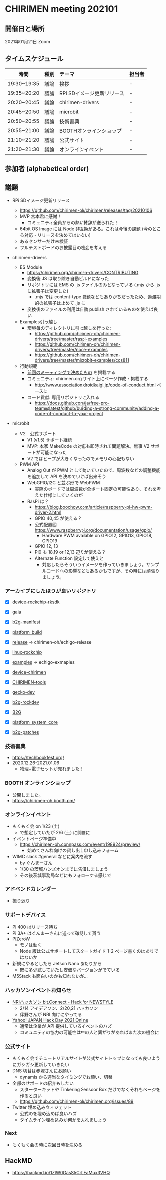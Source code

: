 # CHIRIMEN meeting 202101

## 開催日と場所
2021年01月21日 Zoom

## タイムスケジュール
|時間|種別|テーマ|担当者|
|:----:|:----:|:----|:----|
|19:30~19:35|議論|挨拶|-|
|19:35~20:20|議論|RPi SDイメージ更新リリース|-|
|20:20~20:45|議論|chirimen-drivers|-|
|20:45~20:50|議論|microbit|-|
|20:50~20:55|議論|技術書典|-|
|20:55~21:00|議論|BOOTHオンラインショップ|-|
|21:10~21:20|議論|公式サイト|-|
|21:20~21:30|議論|オンラインイベント|-|

## 参加者 (alphabetical order)


## 議題
* RPi SDイメージ更新リリース
  - https://github.com/chirimen-oh/chirimen/releases/tag/20210106
  - MVP 宮本君に感謝！
      - コミュニティ全員からの熱い賛辞が送られた！
  - 64bit OS Image には Node 非互換がある。これは今後の課題 (今のところ対応・リリースを決めてはいない)
  - あるセンサーだけ未検証
  - フルテストボードのお披露目の機会を考える

* chirimen-drivers
  * ES Module
      * https://chirimen.org/chirimen-drivers/CONTRIBUTING
      * 変換後 JS は取り除き自動ビルドになった
      * リポジトリには EMS の .js ファイルのみとなっている (.mjs から .js に拡張子は変更した)
          * .mjs では content-type 問題などもありがちだったため、過渡期的の拡張子は止めて .js に
      * 変換後のファイルの利用は自動 publish されているものを使えば良い
  * Examples引っ越し
      * 環境毎のディレクトリに引っ越しを行った:
          * https://github.com/chirimen-oh/chirimen-drivers/tree/master/raspi-examples
          * https://github.com/chirimen-oh/chirimen-drivers/tree/master/node-examples
          * https://github.com/chirimen-oh/chirimen-drivers/tree/master/microbit-examples/ccs811
  * 行動規範
      * [前回のミーティングで決めたもの](https://hackmd.io/@ukzioj9rSYutR9JNZjaZAg/SJrziae3P) を掲載する
      * コミュニティ: chirimen.org サイト上にページ作成・掲載する
         * http://www.association.droidkaigi.jp/code-of-conduct.html ベースに
     * コード貢献: 専用リポジトリに入れる
         * https://docs.github.com/ja/free-pro-team@latest/github/building-a-strong-community/adding-a-code-of-conduct-to-your-project
* microbit
  * V2　公式サポート
      * V1 (v1.5) サポート継続
      * MVP: 本家 MakeCode の対応も即時されて問題解決。無事 V2 サポートが可能になった
      * V2 ではヒープが大きくなったのでメモリの心配もない
  * PWM API
      * Analog Out が PWM として動いていたので、周波数などの調整機能を追加して API を決めていけば出来そう
      * WebGPIO/I2C と並ぶ形で WebPWM
          * 実際のボードでは周波数が全ポート固定の可能性あり、それを考えた仕様にしていくのが
      * RasPi は？
          * https://blog.boochow.com/article/raspberry-pi-hw-pwm-driver-2.html
          * GPIO 40,45 が使える？
          * 公式配置図 https://www.raspberrypi.org/documentation/usage/gpio/
              * Hardware PWM available on GPIO12, GPIO13, GPIO18, GPIO19
          * GPIO 12, 13
          * Pi0 も 18,19 or 12,13 辺りが使える？
          * Alternate Function 設定して使えと
              * 対応したらそういうイメージを作っていきましょう。サンプルコードへの影響などもあるかもですが、その時には頑張りましょう。


### アーカイブにしたほうが良いリポジトリ
- [x] [device-rockchip-rksdk](https://github.com/chirimen-oh/device-rockchip-rksdk)
- [x] [gaia](https://github.com/chirimen-oh/gaia)
- [x] [b2g-manifest](https://github.com/chirimen-oh/b2g-manifest)
- [x] [platform_build](https://github.com/chirimen-oh/platform_build)
- [x] [release](https://github.com/chirimen-oh/release) ⇒  chirimen-oh/echigo-release
- [x] [linux-rockchip](https://github.com/chirimen-oh/linux-rockchip)
- [x] [examples](https://github.com/chirimen-oh/examples) => echigo-exmaples
- [x] [device-chirimen](https://github.com/chirimen-oh/device-chirimen)
- [x] [CHIRIMEN-tools](https://github.com/chirimen-oh/CHIRIMEN-tools)
- [x] [gecko-dev](https://github.com/chirimen-oh/gecko-dev)
- [x] [b2g-rockdev](https://github.com/chirimen-oh/b2g-rockdev)
- [x] [B2G](https://github.com/chirimen-oh/B2G)
- [x] [platform_system_core](https://github.com/chirimen-oh/platform_system_core)
- [x] [b2g-patches](https://github.com/chirimen-oh/b2g-patches)


### 技術書典
- https://techbookfest.org/
- 2020.12.26-2021.01.06
    - 物理+電子セットが売れました！

### BOOTH オンラインショップ
- 公開しました。
- https://chirimen-oh.booth.pm/

### オンラインイベント
- もくもく会 on 1/23 (土)
    - で想定していたが 2/6 (土) に開催に
- イベントページ準備中
  - https://chirimen-oh.connpass.com/event/198924/preview/
    - 始めてさん枠向けの貸し出し申し込みフォーム
- WIMC slack #general などに案内を流す
    - by ぐんまーさん
    - 1/30 の茨城ハンズオンまでに告知しましょう
    - その後茨城事務局などにもフォローする感じで

### アドベンドカレンダー
- 振り返り

### サポートデバイス
- Pi 400 はリリース待ち
- Pi 3A+ はぐんま—さんに送って確認して貰う
- PiZeroW
    - モノは動く
    - Node 版は公式サポートしてスタートガイド 1-2 ページ書くのはありではないか
- 新規にやるとしたら Jetson Nano あたりから
    - 既に多少試していたし安価なバージョンがでている
- M5Stack も面白いのかも知れないが...

### ハッカソンイベントお知らせ
- [NRIハッカソン bit.Connect - Hack for NEWSTYLE](https://bitconnect.nri.co.jp/)
    - 2/14 アイデアソン、2/20,21 ハッカソン
    - 伴野さんが NRI 向けにやってる
- [Yahoo! JAPAN Hack Day 2021 Online](https://hackday.jp/)
    - 通常は企業が API 提供しているイベントのハズ
    - コミュニティの協力の可能性は中の人と繋がりがあればまた次の機会に

### 公式サイト

- もくもく会でチュートリアルサイトが公式サイトトップになっても良いようにガシガシ更新していきたい
- DNS 切替は赤塚さんにお願い
    - dynamis から適当なタイミングでお願い、切替
- 全部のせボードの紹介もしたい
    - スターターキットや Tinkering Sensoor Box だけでなくそれもページを作ると良い
    -  https://github.com/chirimen-oh/chirimen.org/issues/89
- Twitter 埋め込みウィジェット
    - 公式のを埋め込めば良いハズ
    - タイムライン埋め込みか何かを入れましょう

### Next

- もくもく会の時に次回日時を決める

## HackMD
- https://hackmd.io/1ZlW0GasS5CrbEaMux3VHQ

